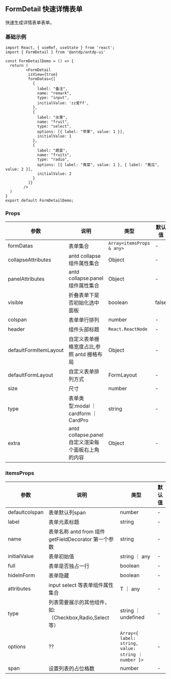 FormDetail 快速详情表单
---

快速生成详情表单表单。

### 基础示例


<!--rehype:bgWhite=true&codeSandbox=true&codePen=true-->
```tsx   mdx:preview
import React, { useRef, useState } from 'react';
import { FormDetail } from '@antdp/antdp-ui'

const FormDetailDemo = () => {
  return (
         <FormDetail
          isView={true}
          formDatas={[
            {
              label: "备注",
              name: "remark",
              type: "input",
              initialValue: 'zz爱ff',
            },
            {
              label: "水果",
              name: "fruit",
              type: "select",
              options: [{ label: "苹果", value: 1 }],
              initialValue: 1
            },
            {
              label: "蔬菜",
              name: "fruits",
              type: "radio",
              options: [{ label: "青菜", value: 1 }, { label: "黄瓜", value: 2 }],
              initialValue: 2
            }
          ]}
        />
  )
}
export default FormDetailDemo;
```
<!--End-->

### Props

| 参数 | 说明 | 类型 | 默认值 |
| -------- | -------- | -------- | -------- |
| formDatas | 表单集合 | `Array<itemsProps & any>`  |- |
| collapseAttributes | antd collapse 组件属性集合 | Object | - |
| panelAttributes | antd collapse.panel 组件属性集合 | Object | - |
| visible | 折叠表单下是否初始化选中面板 | boolean | false |
| colspan | 表单单行排列 | number | - |
| header | 组件头部标题 |  `React.ReactNode` | - |
| defaultFormItemLayout | 自定义表单栅格宽度占比,参照 antd 栅格布局 | Object | - |
| defaultFormLayout | 自定义表单排列方式 | FormLayout | - |
| size | 尺寸 | number | - |
| type | 表单类型:modal ｜ cardform ｜ CardPro | string | - |
| extra | antd collapse.panel 自定义渲染每个面板右上角的内容 | Object | - |

### itemsProps

| 参数 | 说明 | 类型 | 默认值 |
| -------- | -------- | -------- | -------- |
| defaultcolspan | 表单默认列span | number  |- |
| label | 表单元素标题 | string | - |
| name | 表单名称 antd from 组件 getFieldDecorator 第一个参数 | string | - |
| initialValue | 表单初始值 | string ｜ any | - |
| full | 表单是否独占一行 | boolean | - | 
| hideInForm | 表单隐藏 |  boolean | - |
| attributes | input select 等表单组件属性集合 | T ｜ any | - |
| type |列表需要展示的其他组件，如:（Checkbox,Radio,Select等）| string ｜ undefined | - |
| options | ?? |  `Array<{ label: string, value: string ｜ number }>` | - |
| span | 设置列表的占位格数| number | - |


